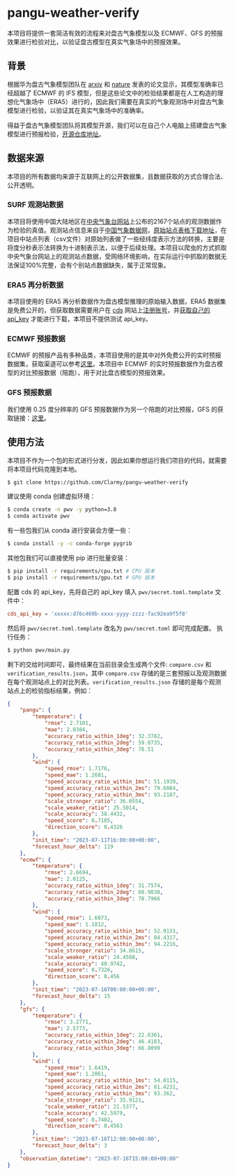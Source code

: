 # pangu-weather-verify
本项目将提供一套简洁有效的流程来对盘古气象模型以及 ECMWF、GFS 的预报效果进行检验对比，以验证盘古模型在真实气象场中的预报效果。

## 背景
根据华为盘古气象模型团队在 [arxiv](https://arxiv.org/abs/2211.02556) 和 [nature](https://www.nature.com/articles/s41586-023-06185-3) 发表的论文显示，其模型准确率已经超越了 ECMWF 的 IFS 模型，但是这些论文中的检验结果都是在人工构造的理想化气象场中（ERA5）进行的，因此我们需要在真实的气象观测场中对盘古气象模型进行检验，以验证其在真实气象场中的准确率。

得益于盘古气象模型团队将其模型开源，我们可以在自己个人电脑上搭建盘古气象模型进行预报检验，[开源仓库地址](https://github.com/198808xc/Pangu-Weather)。

## 数据来源
本项目的所有数据均来源于互联网上的公开数据集，且数据获取的方式合理合法、公开透明。
### SURF 观测站数据
本项目将使用中国大陆地区在[中央气象台网站](http://www.nmc.cn/)上公布的2167个站点的观测数据作为检验的真值。观测站点信息来自于[中国气象数据网](http://data.cma.cn/Market/Detail/code/A.0012.0001/type/0.html)，[原始站点表格下载地址](http://image.data.cma.cn/static/doc/market/China_SURF_Station.xlsx)，在项目中站点列表（csv文件）对原始列表做了一些经纬度表示方法的转换，主要是将度分秒表示法转换为十进制表示法，以便于后续处理。本项目以爬虫的方式抓取中央气象台网站上的观测站点数据，受网络环境影响，在实际运行中抓取的数据无法保证100%完整，会有个别站点数据缺失，属于正常现象。

### ERA5 再分析数据
本项目使用的 ERA5 再分析数据作为盘古模型推理的原始输入数据，ERA5 数据集是免费公开的，但获取数据需要用户在 [cds](https://cds.climate.copernicus.eu/#!/home) 网站上[注册账号](https://cds.climate.copernicus.eu/user/register)，并[获取自己的 api_key](https://cds.climate.copernicus.eu/api-how-to) 才能进行下载，本项目不提供测试 api_key。

### ECMWF 预报数据
ECMWF 的预报产品有多种品类，本项目使用的是其中对外免费公开的实时预报数据集，获取渠道可以参考[这里](https://confluence.ecmwf.int/display/DAC/ECMWF+open+data:+real-time+forecasts)。本项目中 ECMWF 的实时预报数据作为盘古模型的对比预报数据（陪跑），用于对比盘古模型的预报效果。

### GFS 预报数据
我们使用 0.25 度分辨率的 GFS 预报数据作为另一个陪跑的对比预报，GFS 的获取链接：[这里](https://nomads.ncep.noaa.gov/gribfilter.php?ds=gfs_0p25_1hr)。

## 使用方法
本项目不作为一个包的形式进行分发，因此如果你想运行我们项目的代码，就需要将本项目代码克隆到本地。
```bash
$ git clone https://github.com/Clarmy/pangu-weather-verify
```
建议使用 conda 创建虚拟环境：
```bash
$ conda create -n pwv -y python=3.8
$ conda activate pwv
```
有一些包我们从 conda 进行安装会方便一些：
```bash
$ conda install -y -c conda-forge pygrib
```
其他包我们可以直接使用 pip 进行批量安装：
```bash
$ pip install -r requirements/cpu.txt # CPU 版本
$ pip install -r requirements/gpu.txt # GPU 版本
```
配置 cds 的 api_key，先将自己的 api_key 填入 `pwv/secret.toml.template` 文件中：
```toml
cds_api_key = 'xxxxx:d76c469b-xxxx-yyyy-zzzz-fac92ea9f5f8'
```
然后将 `pwv/secret.toml.template` 改名为 `pwv/secret.toml` 即可完成配置。
执行任务：
```bash
$ python pwv/main.py
```
剩下的交给时间即可，最终结果在当前目录会生成两个文件: `compare.csv` 和 `verification_results.json`，其中 `compare.csv` 存储的是三套预报以及观测数据在每个观测站点上的对比列表。`verification_results.json` 存储的是每个观测站点上的检验指标结果，例如：
```json
{
    "pangu": {
        "temperature": {
            "rmse": 2.7101,
            "mae": 2.0384,
            "accuracy_ratio_within_1deg": 32.3782,
            "accuracy_ratio_within_2deg": 59.0735,
            "accuracy_ratio_within_3deg": 78.51
        },
        "wind": {
            "speed_rmse": 1.7176,
            "speed_mae": 1.2681,
            "speed_accuracy_ratio_within_1ms": 51.1939,
            "speed_accuracy_ratio_within_2ms": 79.6084,
            "speed_accuracy_ratio_within_3ms": 93.2187,
            "scale_stronger_ratio": 36.0554,
            "scale_weaker_ratio": 25.5014,
            "scale_accuracy": 38.4432,
            "speed_score": 0.7185,
            "direction_score": 0.4326
        },
        "init_time": "2023-07-11T16:00:00+00:00",
        "forecast_hour_delta": 119
    },
    "ecmwf": {
        "temperature": {
            "rmse": 2.6694,
            "mae": 2.0125,
            "accuracy_ratio_within_1deg": 31.7574,
            "accuracy_ratio_within_2deg": 60.9838,
            "accuracy_ratio_within_3deg": 78.7966
        },
        "wind": {
            "speed_rmse": 1.6073,
            "speed_mae": 1.1812,
            "speed_accuracy_ratio_within_1ms": 52.9131,
            "speed_accuracy_ratio_within_2ms": 84.4317,
            "speed_accuracy_ratio_within_3ms": 94.2216,
            "scale_stronger_ratio": 34.8615,
            "scale_weaker_ratio": 24.4508,
            "scale_accuracy": 40.9742,
            "speed_score": 0.7326,
            "direction_score": 0.456
        },
        "init_time": "2023-07-16T00:00:00+00:00",
        "forecast_hour_delta": 15
    },
    "gfs": {
        "temperature": {
            "rmse": 3.2771,
            "mae": 2.5773,
            "accuracy_ratio_within_1deg": 22.6361,
            "accuracy_ratio_within_2deg": 46.4183,
            "accuracy_ratio_within_3deg": 66.8099
        },
        "wind": {
            "speed_rmse": 1.6419,
            "speed_mae": 1.2061,
            "speed_accuracy_ratio_within_1ms": 54.0115,
            "speed_accuracy_ratio_within_2ms": 81.4231,
            "speed_accuracy_ratio_within_3ms": 93.362,
            "scale_stronger_ratio": 35.9121,
            "scale_weaker_ratio": 21.5377,
            "scale_accuracy": 42.5979,
            "speed_score": 0.7402,
            "direction_score": 0.4563
        },
        "init_time": "2023-07-16T12:00:00+00:00",
        "forecast_hour_delta": 3
    },
    "observation_datetime": "2023-07-16T15:00:00+00:00"
}
```